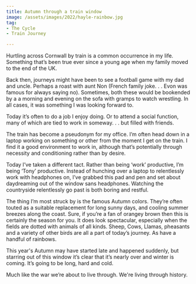 ```yaml
---
title: Autumn through a train window
image: /assets/images/2022/hayle-rainbow.jpg
tag:
- The Cycle
- Train Journey

---
```


Hurtling across Cornwall by train is a common occurrence in my life. Something that’s been true ever since a young age when my family moved to the end of the UK.

Back then, journeys might have been to see a football game with my dad and uncle. Perhaps a roast with aunt Non (French family joke. . . Evon was famous for always saying no). Sometimes, both these would be bookended by a a morning and evening on the sofa with gramps to watch wrestling. In all cases, it was something I was looking forward to.

Today it’s often to do a job I enjoy doing. Or to attend a social function, many of which are tied to work in someway. . . but filled with friends. 

The train has become a pseudonym for my office. I’m often head down in a laptop working on something or other from the moment I get on the train. I find it a good environment to work in, although that’s potentially through necessity and conditioning rather than by desire.

Today I’ve taken a different tact. Rather than being ‘work’ productive, I’m being ‘Tony’ productive. Instead of hunching over a laptop to relentlessly work with headphones on, I’ve grabbed this pad and pen and set about daydreaming out of the window sans headphones. Watching the countryside relentlessly go past is both boring and restful.

The thing I’m most struck by is the famous Autumn colors. They’re often touted as a suitable replacement for long sunny days, and cooling summer breezes along the coast. Sure, if you’re a fan of orangey brown then this is certainly the season for you. It does look spectacular, especially when the fields are dotted with animals of all kinds. Sheep, Cows, Llamas, pheasants and a variety of other birds are all a part of today’s journey. As have a handful of rainbows.

This year's Autumn may have started late and happened suddenly, but starring out of this window it’s clear that it’s nearly over and winter is coming. It’s going to be long, hard and cold.

Much like the war we’re about to live through. We're living through history.
